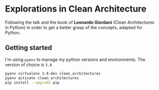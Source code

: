 # Explorations in Clean Architecture

Following the talk and the book of **Leonardo Giordani** (Clean Architectures in Python) in order to get a better grasp of the concepts, adapted for Python.


## Getting started

I'm using `pyenv` to manage my python versions and environments. The version of choice is `3.8` 

```bash
pyenv virtualenv 3.8-dev clean_architectures
pyenv activate clean_architectures 
pip install --upgrade pip
```


